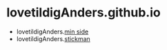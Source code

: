 # lovetildigAnders.github.io
- lovetildigAnders.[min side](kageside/)
- lovetildigAnders.[stickman](sitckman/)